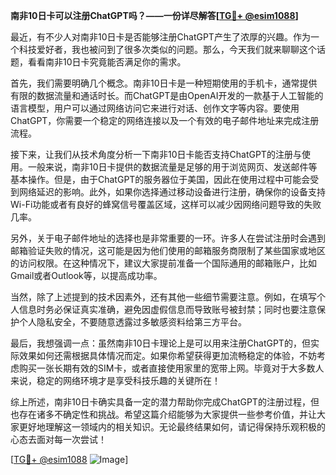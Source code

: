 **南非10日卡可以注册ChatGPT吗？——一份详尽解答[[TG💪+ @esim1088](https://t.me/s/esim1088)]**

最近，有不少人对南非10日卡是否能够注册ChatGPT产生了浓厚的兴趣。作为一个科技爱好者，我也被问到了很多次类似的问题。那么，今天我们就来聊聊这个话题，看看南非10日卡究竟能否满足你的需求。

首先，我们需要明确几个概念。南非10日卡是一种短期使用的手机卡，通常提供有限的数据流量和通话时长。而ChatGPT是由OpenAI开发的一款基于人工智能的语言模型，用户可以通过网络访问它来进行对话、创作文字等内容。要使用ChatGPT，你需要一个稳定的网络连接以及一个有效的电子邮件地址来完成注册流程。

接下来，让我们从技术角度分析一下南非10日卡能否支持ChatGPT的注册与使用。一般来说，南非10日卡提供的数据流量是足够的用于浏览网页、发送邮件等基本操作。但是，由于ChatGPT的服务器位于美国，因此在使用过程中可能会受到网络延迟的影响。此外，如果你选择通过移动设备进行注册，确保你的设备支持Wi-Fi功能或者有良好的蜂窝信号覆盖区域，这样可以减少因网络问题导致的失败几率。

另外，关于电子邮件地址的选择也是非常重要的一环。许多人在尝试注册时会遇到邮箱验证失败的情况，这可能是因为他们使用的邮箱服务商限制了某些国家或地区的访问权限。在这种情况下，建议大家提前准备一个国际通用的邮箱账户，比如Gmail或者Outlook等，以提高成功率。

当然，除了上述提到的技术因素外，还有其他一些细节需要注意。例如，在填写个人信息时务必保证真实准确，避免因虚假信息而导致账号被封禁；同时也要注意保护个人隐私安全，不要随意透露过多敏感资料给第三方平台。

最后，我想强调一点：虽然南非10日卡理论上是可以用来注册ChatGPT的，但实际效果如何还需根据具体情况而定。如果你希望获得更加流畅稳定的体验，不妨考虑购买一张长期有效的SIM卡，或者直接使用家里的宽带上网。毕竟对于大多数人来说，稳定的网络环境才是享受科技乐趣的关键所在！

综上所述，南非10日卡确实具备一定的潜力帮助你完成ChatGPT的注册过程，但也存在诸多不确定性和挑战。希望这篇介绍能够为大家提供一些参考价值，并让大家更好地理解这一领域内的相关知识。无论最终结果如何，请记得保持乐观积极的心态去面对每一次尝试！

[[TG💪+ @esim1088](https://t.me/s/esim1088) ![Image](https://i.postimg.cc/4NQfJmqS/Snipaste-2025-05-13-00-14-12.png)]